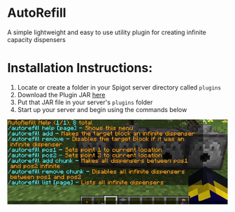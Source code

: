 # AutoRefill
A simple lightweight and easy to use utility plugin for creating infinite capacity dispensers

# Installation Instructions:
1. Locate or create a folder in your Spigot server directory called ```plugins```
2. Download the Plugin JAR [here](https://github.com/LaGamma/AutoRefill/releases/tag/v1.0.1)
3. Put that JAR file in your server's ```plugins``` folder
4. Start up your server and begin using the commands below

![AutoRefillScreenshot](./AutoRefill.JPG)
